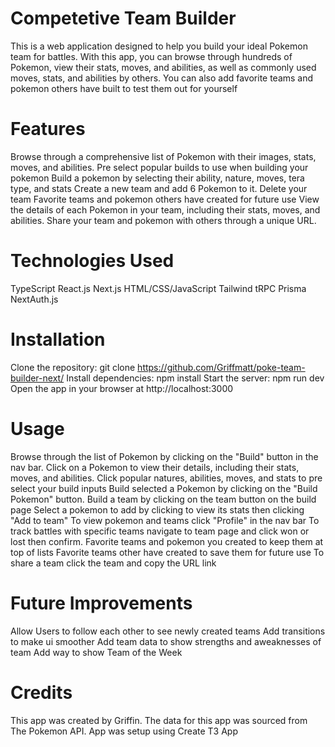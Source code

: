# Competetive Team Builder

This is a web application designed to help you build your ideal Pokemon team for battles. With this app,
you can browse through hundreds of Pokemon, view their stats, moves, and abilities, as well as commonly used moves, stats, and abilities by others. You can also add favorite teams and pokemon others have built to test them out for yourself

# Features

Browse through a comprehensive list of Pokemon with their images, stats, moves, and abilities.
Pre select popular builds to use when building your pokemon
Build a pokemon by selecting their ability, nature, moves, tera type, and stats
Create a new team and add 6 Pokemon to it.
Delete your team
Favorite teams and pokemon others have created for future use
View the details of each Pokemon in your team, including their stats, moves, and abilities.
Share your team and pokemon with others through a unique URL.

# Technologies Used

TypeScript
React.js
Next.js
HTML/CSS/JavaScript
Tailwind
tRPC
Prisma
NextAuth.js

# Installation

Clone the repository: git clone https://github.com/Griffmatt/poke-team-builder-next/
Install dependencies: npm install
Start the server: npm run dev
Open the app in your browser at http://localhost:3000

# Usage

Browse through the list of Pokemon by clicking on the "Build" button in the nav bar.
Click on a Pokemon to view their details, including their stats, moves, and abilities.
Click popular natures, abilities, moves, and stats to pre select your build inputs
Build selected a Pokemon by clicking on the "Build Pokemon" button.
Build a team by clicking on the team button on the build page
Select a pokemon to add by clicking to view its stats then clicking "Add to team"
To view pokemon and teams click "Profile" in the nav bar
To track battles with specific teams navigate to team page and click won or lost then confirm.
Favorite teams and pokemon you created to keep them at top of lists
Favorite teams other have created to save them for future use
To share a team click the team and copy the URL link

# Future Improvements

Allow Users to follow each other to see newly created teams
Add transitions to make ui smoother
Add team data to show strengths and aweaknesses of team
Add way to show Team of the Week

# Credits

This app was created by Griffin. The data for this app was sourced from The Pokemon API. App was setup using Create T3 App
